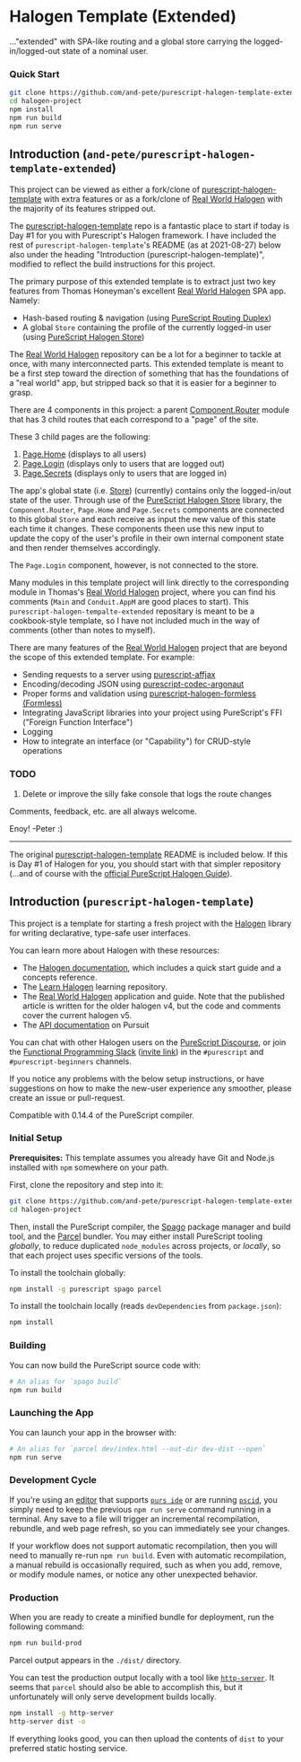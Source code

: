 # Halogen Template (Extended)

..."extended" with SPA-like routing and a global store carrying the logged-in/logged-out state of a nominal user.

### Quick Start
```sh
git clone https://github.com/and-pete/purescript-halogen-template-extended.git halogen-project
cd halogen-project
npm install
npm run build
npm run serve
```

## Introduction (`and-pete/purescript-halogen-template-extended`)

This project can be viewed as either a fork/clone of [purescript-halogen-template](https://github.com/purescript-halogen/purescript-halogen-template) with extra features or as a fork/clone of [Real World Halogen](https://github.com/thomashoneyman/purescript-halogen-realworld) with the majority of its features stripped out.

The [purescript-halogen-template](https://github.com/purescript-halogen/purescript-halogen-template) repo is a fantastic place to start if today is Day #1 for you with Purescript's Halogen framework. I have included the rest of `purescript-halogen-template`'s README (as at 2021-08-27) below also under the heading "Introduction (purescript-halogen-template)", modified to reflect the build instructions for this project.

The primary purpose of this extended template is to extract just two key features from Thomas Honeyman's excellent [Real World Halogen](https://github.com/thomashoneyman/purescript-halogen-realworld) SPA app. Namely:
  - Hash-based routing & navigation (using [PureScript Routing Duplex](https://github.com/natefaubion/purescript-routing-duplex))
  - A global `Store` containing the profile of the currently logged-in user (using [PureScript Halogen Store](https://github.com/thomashoneyman/purescript-halogen-store))

The [Real World Halogen](https://github.com/thomashoneyman/purescript-halogen-realworld) repository can be a lot for a beginner to tackle at once, with many interconnected parts. This extended template is meant to be a first step toward the direction of something that has the foundations of a "real world" app, but stripped back so that it is easier for a beginner to grasp.

There are 4 components in this project: a parent [Component.Router](https://github.com/and-pete/purescript-halogen-template-extended/blob/main/src/Component/Router.purs) module that has 3 child routes that each correspond to a "page" of the site.

These 3 child pages are the following:
  1) [Page.Home](https://github.com/and-pete/purescript-halogen-template-extended/blob/main/src/Page/Home.purs) (displays to all users)
  2) [Page.Login](https://github.com/and-pete/purescript-halogen-template-extended/blob/main/src/Page/Login.purs) (displays only to users that are logged out)
  3) [Page.Secrets](https://github.com/and-pete/purescript-halogen-template-extended/blob/main/src/Page/Secrets.purs) (displays only to users that are logged in)

The app's global state (i.e. [Store](https://github.com/and-pete/purescript-halogen-template-extended/blob/main/src/Store.purs)) (currently) contains only the logged-in/out state of the user. Through use of the [PureScript Halogen Store](https://github.com/thomashoneyman/purescript-halogen-store) library, the `Component.Router`, `Page.Home` and `Page.Secrets` components are connected to this global `Store` and each receive as input the new value of this state each time it changes. These components theen use this new input to update the copy of the user's profile in their own internal component state and then render themselves accordingly.

The `Page.Login` component, however, is not connected to the store.

Many modules in this template project will link directly to the corresponding module in Thomas's [Real World Halogen](https://github.com/thomashoneyman/purescript-halogen-realworld) project, where you can find his comments (`Main` and `Conduit.AppM` are good places to start). This `purescript-halogen-tempalte-extended` repositary is meant to be a cookbook-style template, so I have not included much in the way of comments (other than notes to myself).

There are many features of the [Real World Halogen](https://github.com/thomashoneyman/purescript-halogen-realworld) project that are beyond the scope of this extended template. For example:
  - Sending requests to a server using [purescript-affjax](https://pursuit.purescript.org/packages/purescript-affjax)
  - Encoding/decoding JSON using [purescript-codec-argonaut](https://pursuit.purescript.org/packages/purescript-codec-argonaut)
  - Proper forms and validation using [purescript-halogen-formless (Formless)](https://pursuit.purescript.org/packages/purescript-halogen-formless)
  - Integrating JavaScript libraries into your project using PureScript's FFI ("Foreign Function Interface")
  - Logging
  - How to integrate an interface (or "Capability") for CRUD-style operations

### TODO

  1)  Delete or improve the silly fake console that logs the route changes

Comments, feedback, etc. are all always welcome.

Enoy! -Peter :)

--- 

The original [purescript-halogen-template](https://github.com/purescript-halogen/purescript-halogen-template) README is included below. If this is Day #1 of Halogen for you, you should start with that simpler repository (...and of course with the [official PureScript Halogen Guide](https://purescript-halogen.github.io/purescript-halogen/)).


## Introduction (`purescript-halogen-template`)

This project is a template for starting a fresh project with the [Halogen](https://github.com/purescript-halogen/purescript-halogen) library for writing declarative, type-safe user interfaces.

You can learn more about Halogen with these resources:

- The [Halogen documentation](https://github.com/purescript-halogen/purescript-halogen/tree/master/docs), which includes a quick start guide and a concepts reference.
- The [Learn Halogen](https://github.com/jordanmartinez/learn-halogen) learning repository.
- The [Real World Halogen](https://github.com/thomashoneyman/purescript-halogen-realworld) application and guide. Note that the published article is written for the older halogen v4, but the code and comments cover the current halogen v5.
- The [API documentation](https://pursuit.purescript.org/packages/purescript-halogen) on Pursuit

You can chat with other Halogen users on the [PureScript Discourse](https://discourse.purescript.org), or join the [Functional Programming Slack](https://functionalprogramming.slack.com) ([invite link](https://fpchat-invite.herokuapp.com/)) in the `#purescript` and `#purescript-beginners` channels.

If you notice any problems with the below setup instructions, or have suggestions on how to make the new-user experience any smoother, please create an issue or pull-request.

Compatible with 0.14.4 of the PureScript compiler.

### Initial Setup

**Prerequisites:** This template assumes you already have Git and Node.js installed with `npm` somewhere on your path.

First, clone the repository and step into it:

```sh
git clone https://github.com/and-pete/purescript-halogen-template-extended.git halogen-project
cd halogen-project
```

Then, install the PureScript compiler, the [Spago](https://github.com/purescript/spago) package manager and build tool, and the [Parcel](https://github.com/parcel-bundler/parcel) bundler. You may either install PureScript tooling _globally_, to reduce duplicated `node_modules` across projects, or _locally_, so that each project uses specific versions of the tools.

To install the toolchain globally:
```sh
npm install -g purescript spago parcel
```

To install the toolchain locally (reads `devDependencies` from `package.json`):
```sh
npm install
```

### Building

You can now build the PureScript source code with:

```sh
# An alias for `spago build`
npm run build
```

### Launching the App

You can launch your app in the browser with:

```sh
# An alias for `parcel dev/index.html --out-dir dev-dist --open`
npm run serve
```

### Development Cycle

If you're using an [editor](https://github.com/purescript/documentation/blob/master/ecosystem/Editor-and-tool-support.md#editors) that supports [`purs ide`](https://github.com/purescript/purescript/tree/master/psc-ide) or are running [`pscid`](https://github.com/kRITZCREEK/pscid), you simply need to keep the previous `npm run serve` command running in a terminal. Any save to a file will trigger an incremental recompilation, rebundle, and web page refresh, so you can immediately see your changes.

If your workflow does not support automatic recompilation, then you will need to manually re-run `npm run build`. Even with automatic recompilation, a manual rebuild is occasionally required, such as when you add, remove, or modify module names, or notice any other unexpected behavior.

### Production

When you are ready to create a minified bundle for deployment, run the following command:
```sh
npm run build-prod
```

Parcel output appears in the `./dist/` directory.

You can test the production output locally with a tool like [`http-server`](https://github.com/http-party/http-server#installation). It seems that `parcel` should also be able to accomplish this, but it unfortunately will only serve development builds locally.
```sh
npm install -g http-server
http-server dist -o
```

If everything looks good, you can then upload the contents of `dist` to your preferred static hosting service.
